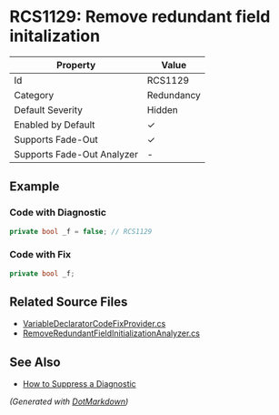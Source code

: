 # RCS1129: Remove redundant field initalization

| Property                    | Value      |
| --------------------------- | ---------- |
| Id                          | RCS1129    |
| Category                    | Redundancy |
| Default Severity            | Hidden     |
| Enabled by Default          | &#x2713;   |
| Supports Fade\-Out          | &#x2713;   |
| Supports Fade\-Out Analyzer | \-         |

## Example

### Code with Diagnostic

```csharp
private bool _f = false; // RCS1129
```

### Code with Fix

```csharp
private bool _f;
```

## Related Source Files

* [VariableDeclaratorCodeFixProvider.cs](../../src/Analyzers.CodeFixes/CSharp/CodeFixes/VariableDeclaratorCodeFixProvider.cs)
* [RemoveRedundantFieldInitializationAnalyzer.cs](../../src/Analyzers/CSharp/Analysis/RemoveRedundantFieldInitializationAnalyzer.cs)

## See Also

* [How to Suppress a Diagnostic](../HowToConfigureAnalyzers.md#how-to-suppress-a-diagnostic)

*\(Generated with [DotMarkdown](http://github.com/JosefPihrt/DotMarkdown)\)*